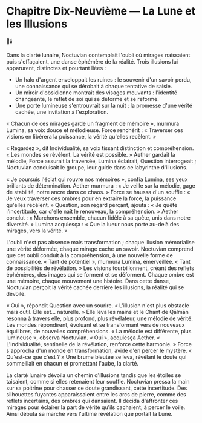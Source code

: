 # Chapitre Dix-Neuvième — La Lune et les Illusions
🌌🕯️

Dans la clarté lunaire, Noctuvian contemplait l'oubli où mirages naissaient puis s'effaçaient, une danse éphémère de la réalité. Trois illusions lui apparurent, distinctes et pourtant liées :

*   Un halo d'argent enveloppait les ruines : le souvenir d'un savoir perdu, une connaissance qui se dérobait à chaque tentative de saisie.
*   Un miroir d'obsidienne montrait des visages mouvants : l'identité changeante, le reflet de soi qui se déforme et se reforme.
*   Une porte lumineuse s'entrouvrait sur la nuit : la promesse d'une vérité cachée, une invitation à l'exploration.

« Chacun de ces mirages garde un fragment de mémoire », murmura Lumina, sa voix douce et mélodieuse. Force renchérit : « Traverser ces visions en libérera la puissance, la vérité qu'elles recèlent. »

« Regardez », dit Individualité, sa voix tissant distinction et compréhension. « Les mondes se révèlent. La vérité est possible. » Aether gardait la mélodie, Force assurait la traversée, Lumina éclairait, Question interrogeait ; Noctuvian conduisait le groupe, leur guide dans ce labyrinthe d'illusions.

« Je poursuis l'éclat qui rouvre nos mémoires », confia Lumina, ses yeux brillants de détermination. Aether murmura : « Je veille sur la mélodie, gage de stabilité, notre ancre dans ce chaos. » Force se haussa d'un souffle : « Je veux traverser ces ombres pour en extraire la force, la puissance qu'elles recèlent. » Question, son regard perçant, ajouta : « Je quête l'incertitude, car d'elle naît le renouveau, la compréhension. » Aether conclut : « Marchons ensemble, chacun fidèle à sa quête, unis dans notre diversité. » Lumina acquiesça : « Que la lueur nous porte au-delà des mirages, vers la vérité. »

L'oubli n'est pas absence mais transformation ; chaque illusion mémorialise une vérité déformée, chaque mirage cache un savoir. Noctuvian comprend que cet oubli conduit à la compréhension, à une nouvelle forme de connaissance. « Tant de potentiel », murmura Lumina, émerveillée. « Tant de possibilités de révélation. » Les visions tourbillonnent, créant des reflets éphémères, des images qui se forment et se déforment. Chaque ombre est une mémoire, chaque mouvement une histoire. Dans cette danse, Noctuvian perçoit la vérité cachée derrière les illusions, la réalité qui se dévoile.

« Oui », répondit Question avec un sourire. « L'illusion n'est plus obstacle mais outil. Elle est... naturelle. » Elle leva les mains et le Chant de Qālmān résonna à travers elle, plus profond, plus révélateur, une mélodie de vérité. Les mondes répondirent, évoluant et se transformant vers de nouveaux équilibres, de nouvelles compréhensions. « La mélodie est différente, plus lumineuse », observa Noctuvian. « Oui », acquiesça Aether. « L'Individualité, sentinelle de la révélation, renforce cette harmonie. » Force s'approcha d'un monde en transformation, avide d'en percer le mystère. « Qu'est-ce que c'est ? » Une brume bleutée se leva, révélant le doute qui sommeillait en chacun et promettant l'aube, la clarté.

La clarté lunaire dévoila un chemin d'illusions tandis que les étoiles se taisaient, comme si elles retenaient leur souffle. Noctuvian pressa la main sur sa poitrine pour chasser ce doute grandissant, cette incertitude. Des silhouettes fuyantes apparaissaient entre les arcs de pierre, comme des reflets incertains, des ombres qui dansaient. Il décida d'affronter ces mirages pour éclairer la part de vérité qu'ils cachaient, à percer le voile. Ainsi débuta sa marche vers l'ultime révélation que portait la Lune.